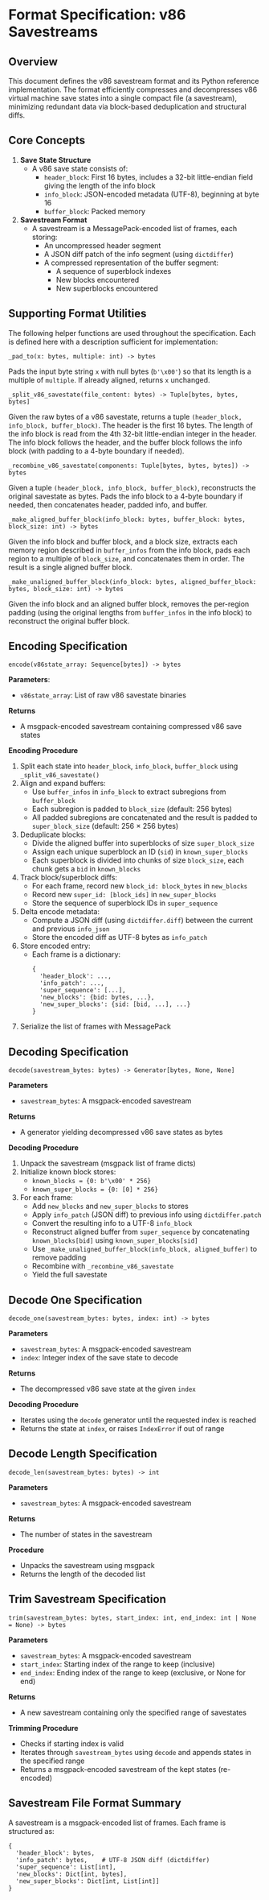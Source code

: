# Format Specification: v86 Savestreams

## Overview
This document defines the v86 savestream format and its Python reference implementation. The format efficiently compresses and decompresses v86 virtual machine save states into a single compact file (a savestream), minimizing redundant data via block-based deduplication and structural diffs.

## Core Concepts
1. **Save State Structure**
   - A v86 save state consists of:
     - `header_block`: First 16 bytes, includes a 32-bit little-endian field giving the length of the info block
     - `info_block`: JSON-encoded metadata (UTF-8), beginning at byte 16
     - `buffer_block`: Packed memory
2. **Savestream Format**
   - A savestream is a MessagePack-encoded list of frames, each storing:
     - An uncompressed header segment
     - A JSON diff patch of the info segment (using `dictdiffer`)
     - A compressed representation of the buffer segment:
       - A sequence of superblock indexes
       - New blocks encountered
       - New superblocks encountered

## Supporting Format Utilities

The following helper functions are used throughout the specification. Each is defined here with a description sufficient for implementation:

```
_pad_to(x: bytes, multiple: int) -> bytes
```
Pads the input byte string `x` with null bytes (`b'\x00'`) so that its length is a multiple of `multiple`. If already aligned, returns `x` unchanged.

```
_split_v86_savestate(file_content: bytes) -> Tuple[bytes, bytes, bytes]
```
Given the raw bytes of a v86 savestate, returns a tuple `(header_block, info_block, buffer_block)`. The header is the first 16 bytes. The length of the info block is read from the 4th 32-bit little-endian integer in the header. The info block follows the header, and the buffer block follows the info block (with padding to a 4-byte boundary if needed).

```
_recombine_v86_savestate(components: Tuple[bytes, bytes, bytes]) -> bytes
```
Given a tuple `(header_block, info_block, buffer_block)`, reconstructs the original savestate as bytes. Pads the info block to a 4-byte boundary if needed, then concatenates header, padded info, and buffer.

```
_make_aligned_buffer_block(info_block: bytes, buffer_block: bytes, block_size: int) -> bytes
```
Given the info block and buffer block, and a block size, extracts each memory region described in `buffer_infos` from the info block, pads each region to a multiple of `block_size`, and concatenates them in order. The result is a single aligned buffer block.

```
_make_unaligned_buffer_block(info_block: bytes, aligned_buffer_block: bytes, block_size: int) -> bytes
```
Given the info block and an aligned buffer block, removes the per-region padding (using the original lengths from `buffer_infos` in the info block) to reconstruct the original buffer block.

## Encoding Specification

```
encode(v86state_array: Sequence[bytes]) -> bytes
```
**Parameters**:
- `v86state_array`: List of raw v86 savestate binaries

**Returns**
- A msgpack-encoded savestream containing compressed v86 save states

**Encoding Procedure**
1. Split each state into `header_block`, `info_block`, `buffer_block` using `_split_v86_savestate()`
2. Align and expand buffers:
   - Use `buffer_infos` in `info_block` to extract subregions from `buffer_block`
   - Each subregion is padded to `block_size` (default: 256 bytes)
   - All padded subregions are concatenated and the result is padded to `super_block_size` (default: 256 × 256 bytes)
3. Deduplicate blocks:
   - Divide the aligned buffer into superblocks of size `super_block_size`
   - Assign each unique superblock an ID (`sid`) in `known_super_blocks`
   - Each superblock is divided into chunks of size `block_size`, each chunk gets a `bid` in `known_blocks`
4. Track block/superblock diffs:
   - For each frame, record new `block_id: block_bytes` in `new_blocks`
   - Record new `super_id: [block_ids]` in `new_super_blocks`
   - Store the sequence of superblock IDs in `super_sequence`
5. Delta encode metadata:
   - Compute a JSON diff (using `dictdiffer.diff`) between the current and previous `info_json`
   - Store the encoded diff as UTF-8 bytes as `info_patch`
6. Store encoded entry:
   - Each frame is a dictionary:
     ```
     {
       'header_block': ...,
       'info_patch': ...,
       'super_sequence': [...],
       'new_blocks': {bid: bytes, ...},
       'new_super_blocks': {sid: [bid, ...], ...}
     }
     ```
7. Serialize the list of frames with MessagePack

## Decoding Specification

```
decode(savestream_bytes: bytes) -> Generator[bytes, None, None]
```
**Parameters**
- `savestream_bytes`: A msgpack-encoded savestream

**Returns**
- A generator yielding decompressed v86 save states as bytes

**Decoding Procedure**
1. Unpack the savestream (msgpack list of frame dicts)
2. Initialize known block stores:
   - `known_blocks = {0: b'\x00' * 256}`
   - `known_super_blocks = {0: [0] * 256}`
3. For each frame:
   - Add `new_blocks` and `new_super_blocks` to stores
   - Apply `info_patch` (JSON diff) to previous info using `dictdiffer.patch`
   - Convert the resulting info to a UTF-8 `info_block`
   - Reconstruct aligned buffer from `super_sequence` by concatenating `known_blocks[bid]` using `known_super_blocks[sid]`
   - Use `_make_unaligned_buffer_block(info_block, aligned_buffer)` to remove padding
   - Recombine with `_recombine_v86_savestate`
   - Yield the full savestate

## Decode One Specification
```
decode_one(savestream_bytes: bytes, index: int) -> bytes
```
**Parameters**
- `savestream_bytes`: A msgpack-encoded savestream
- `index`: Integer index of the save state to decode

**Returns**
- The decompressed v86 save state at the given `index`

**Decoding Procedure**
- Iterates using the `decode` generator until the requested index is reached
- Returns the state at `index`, or raises `IndexError` if out of range

## Decode Length Specification
```
decode_len(savestream_bytes: bytes) -> int
```
**Parameters**
- `savestream_bytes`: A msgpack-encoded savestream

**Returns**
- The number of states in the savestream

**Procedure**
- Unpacks the savestream using msgpack
- Returns the length of the decoded list

## Trim Savestream Specification
```
trim(savestream_bytes: bytes, start_index: int, end_index: int | None = None) -> bytes
```
**Parameters**
- `savestream_bytes`: A msgpack-encoded savestream
- `start_index`: Starting index of the range to keep (inclusive)
- `end_index`: Ending index of the range to keep (exclusive, or None for end)

**Returns**
- A new savestream containing only the specified range of savestates

**Trimming Procedure**
- Checks if starting index is valid
- Iterates through `savestream_bytes` using `decode` and appends states in the specified range
- Returns a msgpack-encoded savestream of the kept states (re-encoded)

## Savestream File Format Summary
A savestream is a msgpack-encoded list of frames. Each frame is structured as:
```
{
  'header_block': bytes,
  'info_patch': bytes,    # UTF-8 JSON diff (dictdiffer)
  'super_sequence': List[int],
  'new_blocks': Dict[int, bytes],
  'new_super_blocks': Dict[int, List[int]]
}
```

